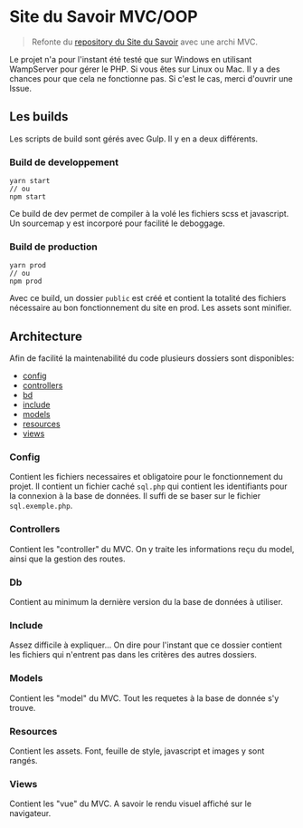# Site du Savoir MVC/OOP

> Refonte du [repository du Site du Savoir](https://github.com/malnuxstarck/Sitedusavoir) avec une archi MVC.

Le projet n'a pour l'instant été testé que sur Windows en utilisant WampServer pour gérer le PHP.
Si vous êtes sur Linux ou Mac. Il y a des chances pour que cela ne fonctionne pas. Si c'est le cas, merci d'ouvrir une Issue.


## Les builds
Les scripts de build sont gérés avec Gulp. Il y en a deux différents.

### Build de developpement
```shell
yarn start
// ou
npm start
```
Ce build de dev permet de compiler à la volé les fichiers scss et javascript. Un sourcemap y est incorporé pour facilité le deboggage.

### Build de production
```shell
yarn prod
// ou
npm prod
```
Avec ce build, un dossier `public` est créé et contient la totalité des fichiers nécessaire au bon fonctionnement du site en prod. Les assets sont minifier.


## Architecture
Afin de facilité la maintenabilité du code plusieurs dossiers sont disponibles:
- [config](#config)
- [controllers](#controllers)
- [bd](#bd)
- [include](#include)
- [models](#models)
- [resources](#resources)
- [views](#views)

### Config
Contient les fichiers necessaires et obligatoire pour le fonctionnement du projet. Il contient un fichier caché `sql.php` qui contient les identifiants pour la connexion à la base de données. Il suffi de se baser sur le fichier `sql.exemple.php`.

### Controllers
Contient les "controller" du MVC. On y traite les informations reçu du model, ainsi que la gestion des routes.

### Db
Contient au minimum la dernière version du la base de données à utiliser.

### Include
Assez difficile à expliquer... On dire pour l'instant que ce dossier contient les fichiers qui n'entrent pas dans les critères des autres dossiers.

### Models
Contient les "model" du MVC. Tout les requetes à la base de donnée s'y trouve.

### Resources
Contient les assets. Font, feuille de style, javascript et images y sont rangés.

### Views
Contient les "vue" du MVC. A savoir le rendu visuel affiché sur le navigateur.
